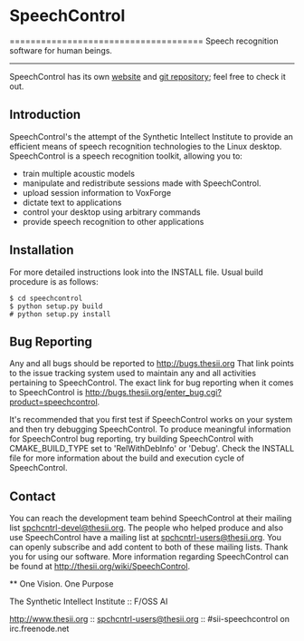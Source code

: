 # SpeechControl

=====================================
Speech recognition software for human beings.

***

SpeechControl has its own [website](http://thesii.org/wiki/SpeechControl) and 
[git repository](https://github.com/thesii/speechcontrol); feel free to check it out.

## Introduction

SpeechControl's the attempt of the Synthetic Intellect Institute to
provide an efficient means of speech recognition technologies to the
Linux desktop. SpeechControl is a speech recognition toolkit, allowing
you to:

  * train multiple acoustic models
  * manipulate and redistribute sessions made with SpeechControl.
  * upload session information to VoxForge
  * dictate text to applications
  * control your desktop using arbitrary commands
  * provide speech recognition to other applications

## Installation

For more detailed instructions look into the INSTALL file.
Usual build procedure is as follows:

    $ cd speechcontrol
    $ python setup.py build
    # python setup.py install

## Bug Reporting

Any and all bugs should be reported to http://bugs.thesii.org
That link points to the issue tracking system used to maintain any and all
activities pertaining to SpeechControl. The exact link for bug reporting
when it comes to SpeechControl is
http://bugs.thesii.org/enter_bug.cgi?product=speechcontrol.

It's recommended that you first test if SpeechControl works on your system
and then try debugging SpeechControl. To produce meaningful information
for SpeechControl bug reporting, try building SpeechControl with
CMAKE_BUILD_TYPE set to 'RelWithDebInfo' or 'Debug'. Check the INSTALL
file for more information about the build and execution cycle of SpeechControl.

## Contact
You can reach the development team behind SpeechControl at their
mailing list spchcntrl-devel@thesii.org. The people who helped produce
and also use SpeechControl have a mailing list at spchcntrl-users@thesii.org.
You can openly subscribe and add content to both of these mailing lists.
Thank you for using our software. More information regarding SpeechControl
can be found at http://thesii.org/wiki/SpeechControl.


**
One Vision. One Purpose

The Synthetic Intellect Institute :: F/OSS AI

http://www.thesii.org :: spchcntrl-users@thesii.org :: #sii-speechcontrol on irc.freenode.net
